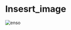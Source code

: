 # Insesrt_image
![enso](https://user-images.githubusercontent.com/54310706/63768820-8238ee80-c8d1-11e9-9d0d-21ad4b5452dc.jpg)

